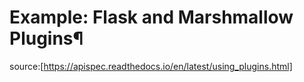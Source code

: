 # Example: Flask and Marshmallow Plugins¶

source:[https://apispec.readthedocs.io/en/latest/using_plugins.html]
